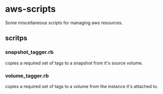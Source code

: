 # aws-scripts

Some miscellaneous scripts for managing aws resources.

## scritps
### snapshot_tagger.rb
copies a required set of tags to a snapshot from it's source volume.
### volume_tagger.rb
copies a required set of tags to a volume from the instance it's attached to.

